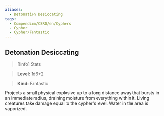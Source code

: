 ```yaml
---
aliases:
  - Detonation Desiccating
tags:
  - Compendium/CSRD/en/Cyphers
  - Cypher
  - Cypher/Fantastic
---
```

  
    
## Detonation Desiccating    
>[!info] Stats    
> **Level:** 1d6+2    
> **Kind:** Fantastic  
    
Projects a small physical explosive up to a long distance away that bursts in an immediate radius, draining moisture from everything within it. Living creatures take damage equal to the cypher's level. Water in the area is vaporized.